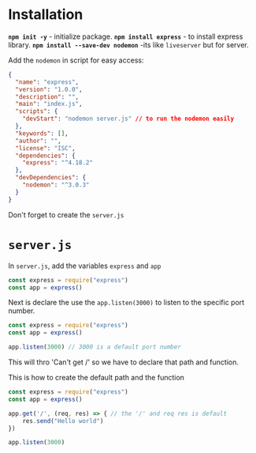 # Installation

**`npm init -y`** - initialize package.
**`npm install express`** - to install express library.
**`npm install --save-dev nodemon`** -its like `liveserver` but for server.

Add the `nodemon` in script for easy access:
```json
{
  "name": "express",
  "version": "1.0.0",
  "description": "",
  "main": "index.js",
  "scripts": {
    "devStart": "nodemon server.js" // to run the nodemon easily
  },
  "keywords": [],
  "author": "",
  "license": "ISC",
  "dependencies": {
    "express": "^4.18.2"
  },
  "devDependencies": {
    "nodemon": "^3.0.3"
  }
}
```
Don't forget to create the `server.js`

# `server.js`
In `server.js`, add the variables `express` and `app`
```js
const express = require("express") 
const app = express()
```

Next is declare the use the `app.listen(3000)` to listen to the specific port number.
```js
const express = require("express")
const app = express()

app.listen(3000) // 3000 is a default port number
```
This will thro 'Can't get /' so we have to declare that path and function.

This is how to create the default path and the function
```js
const express = require("express")
const app = express()

app.get('/', (req, res) => { // the '/' and req res is default
	res.send("Hello world")
})

app.listen(3000)
```